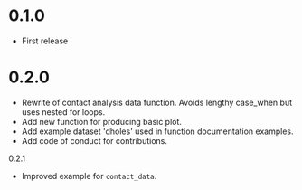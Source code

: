 # 0.1.0

* First release

# 0.2.0

* Rewrite of contact analysis data function. Avoids lengthy case_when
  but uses nested for loops.
* Add new function for producing basic plot.
* Add example dataset 'dholes' used in function documentation examples.
* Add code of conduct for contributions.

0.2.1

* Improved example for `contact_data`.
